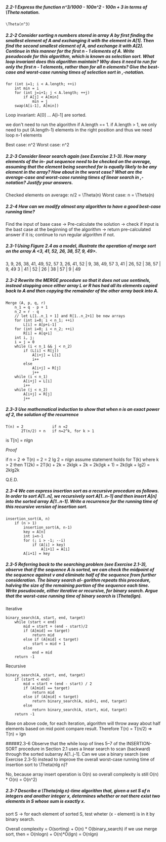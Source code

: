 ##### 2.2-1 Express the function n^3/1000 - 100n^2 - 100n + 3 in terms of \Theta notation.
	\Theta(n^3)
	
##### 2.2-2 Consider sorting n numbers stored in array A by first finding the smallest element of A and exchanging it with the element in A[1]. Then find the second smallest element of A, and exchange it with A[2]. Continue in this manner for the first n - 1 elements of A. Write pseudocode for this algorithm, which is known as selection sort. What loop invariant does this algorithm maintain? Why does it need to run for only the first n - 1 elements, rather than for all n elements? Give the best-case and worst-case running times of selection sort in ‚-notation.

	for (int i=1; i < A.length; ++i)
		int min = i
		for (int j=i+1; j < A.length; ++j)
			if A[j] < A[min]
				min = j
		swap(A[i-1], A[min])
		
Loop invariant: A[0] ... A[i-1] are sorted.

we don't need to run the algorithm if A.length == 1.
if A.length > 1, we only need to put (A.length-1) elements in the right position and thus we need loop n-1 elements

Best case: n^2
Worst case: n^2

##### 2.2-3 Consider linear search again (see Exercise 2.1-3). How many elements of the in- put sequence need to be checked on the average, assuming that the element being searched for is equally likely to be any element in the array? How about in the worst case? What are the average-case and worst-case running times of linear search in ‚-notation? Justify your answers.

Checked elements on average: n/2 = \Theta(n)
Worst case: n = \Theta(n)

##### 2.2-4 How can we modify almost any algorithm to have a good best-case running time?

Find the input of base case -> Pre-calculate the solution -> check if input is the bast case at the beginning of the algorithm -> return pre-calculated answer if it is; continue to run regular algorithm if not.

##### 2.3-1 Using Figure 2.4 as a model, illustrate the operation of merge sort on the array A <3, 41, 52, 26, 38, 57, 9, 49>.

3, 9, 26, 38, 41, 49, 52, 57
3, 26, 41, 52   |   9, 38, 49, 57
3, 41 | 26, 52 | 38, 57 | 9, 49
3 | 41 | 52 | 26 | 38 | 57 | 9 | 49

##### 2.3-2 Rewrite the MERGE procedure so that it does not use sentinels, instead stopping once either array L or R has had all its elements copied back to A and then copying the remainder of the other array back into A.

	Merge (A, p, q, r)
		n_1 = q - p + 1
		n_2 = r - q
		// let L[1..n_1 + 1] and R[1..n_2+1] be new arrays
		for (int i=0; i < n_1; ++i)
			L[i] = A[p+i-1]
		for (int i=0; i < n_2; ++i)
			R[i] = A[q+i]
		int i, j;
		i = j = 0 
		while (i < n_1 && j < n_2)
			if (L[i] < R[j]) 
				A[i+j] = L[i]
				i++
			else
				A[i+j] = R[j]
				j++
		while (i < n_1)
			A[i+j] = L[i]
			i++
		while (j < n_2)
			A[i+j] = R[j]
			j++
		
##### 2.3-3 Use mathematical induction to show that when n is an exact power of 2, the solution of the recurrence
	T(n) = 2             if n =2
	       2T(n/2) + n   if n=2^k, for k > 1
is
	T[n] = nlgn

_Proof_

if n = 2 => T(n) = 2 = 2 lg 2 = nlgn
assume statement holds for T(k) where k > 2
then T(2k) = 2T(k) + 2k = 2klgk + 2k = 2k(lgk + 1) = 2k(lgk + lg2) = 2klg2k

Q.E.D.

##### 2.3-4 We can express insertion sort as a recursive procedure as follows. In order to sort A[1..n], we recursively sort A[1..n-1] and then insert A[n] into the sorted array A[1..n-1]. Write a recurrence for the running time of this recursive version of insertion sort.

	insertion_sort(A, n)
		if (n > 1)
			insertion_sort(A, n-1)
			key = A[n]
			int i=n-1
			for (; i > -1; --i)
				if (A[i] > key)
					A[i+1] = A[i]
			A[i+1] = key
			
##### 2.3-5 Referring back to the searching problem (see Exercise 2.1-3), observe that if the sequence A is sorted, we can check the midpoint of the sequence against v and eliminate half of the sequence from further consideration. The binary search al- gorithm repeats this procedure, halving the size of the remaining portion of the sequence each time. Write pseudocode, either iterative or recursive, for binary search. Argue that the worst-case running time of binary search is \Theta(lgn).

Iterative

	binary_search(A, start, end, target)
		while (start < end)
			mid = start + (end - start)/2
			if (A[mid] == target)
				return mid
			else if (A[mid] < target)
				start = mid + 1
			else
				end = mid
		return -1
		
Recursive

	binary_search(A, start, end, target)
		if (start < end)
			mid = start + (end - start) / 2
			if (A[mid] == target)
				return mid
			else if (A[mid] < target)
				return binary_search(A, mid+1, end, target)
			else
				return binary_search(A, start, mid, target)
		return -1

Base on above code, for each iteration, algorithm will throw away about half elements based on mid point compare result. Therefore T(n) = T(n/2) => T(n) = lgn

#####2.3-6 Observe that the while loop of lines 5–7 of the INSERTION-SORT procedure in Section 2.1 uses a linear search to scan (backward) through the sorted subarray A[1..j-1]. Can we use a binary search (see Exercise 2.3-5) instead to improve the overall worst-case running time of insertion sort to \Theta(nlg n)?

No, because array insert operation is O(n) so overall complexity is still O(n) * O(n) = O(n^2)

##### 2.3-7 Describe a \Theta(nlg n)-time algorithm that, given a set S of n integers and another integer x, determines whether or not there exist two elements in S whose sum is exactly x. 

sort S -> for each element of sorted S, test wheter (x - element) is in it by binary search.

Overall complexity = O(sorting) + O(n) * O(binary_search)
if we use merge sort, then = O(nlogn) + O(n)*O(lgn) = O(nlgn)
